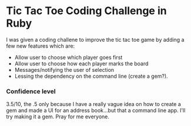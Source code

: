 # Tic Tac Toe Coding Challenge in Ruby

I was given a coding challene to improve the tic tac toe game by adding a few new features which are:

* Allow user to choose which player goes first
* Allow user to choose how each player marks the board
* Messages/notifying the user of selection
* Lessing the dependency on the command line (create a gem?).

### Confidence level
3.5/10, the .5 only because I have a really vague idea on how to create a gem and made a UI for an address book...but that a command line app. I'll try making it a gem. Pray for me everyone.